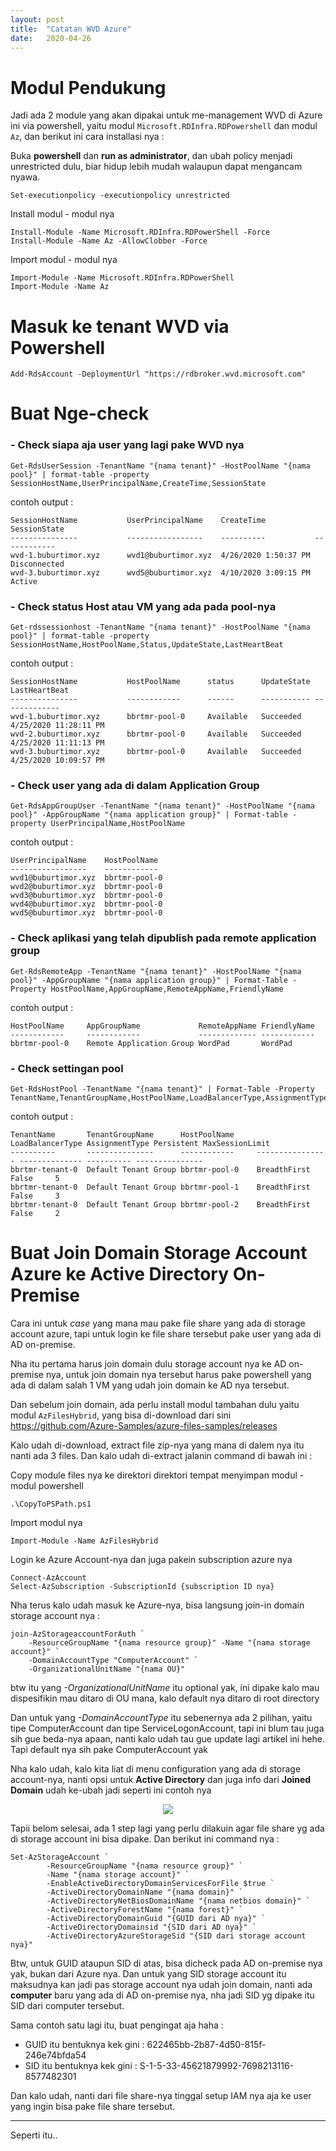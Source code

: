 ```yaml
---
layout: post
title:  "Catatan WVD Azure"
date:   2020-04-26
---
```


Modul Pendukung
===

Jadi ada 2 module yang akan dipakai untuk me-management WVD di Azure ini via powershell, yaitu modul `Microsoft.RDInfra.RDPowershell` dan modul `Az`, dan berikut ini cara installasi nya :

Buka **powershell** dan **run as administrator**, dan ubah policy menjadi unrestricted dulu, biar hidup lebih mudah walaupun dapat mengancam nyawa.

```
Set-executionpolicy -executionpolicy unrestricted
```

Install modul - modul nya

```
Install-Module -Name Microsoft.RDInfra.RDPowerShell -Force
Install-Module -Name Az -AllowClobber -Force
```

Import modul - modul nya

```
Import-Module -Name Microsoft.RDInfra.RDPowerShell
Import-Module -Name Az
```

Masuk ke tenant WVD via Powershell
===
```
Add-RdsAccount -DeploymentUrl "https://rdbroker.wvd.microsoft.com"
```


Buat Nge-check
===

### - Check siapa aja user yang lagi pake WVD nya
```
Get-RdsUserSession -TenantName "{nama tenant}" -HostPoolName "{nama pool}" | format-table -property SessionHostName,UserPrincipalName,CreateTime,SessionState
```
contoh output :
```
SessionHostName           UserPrincipalName    CreateTime           SessionState
---------------           -----------------    ----------           ------------
wvd-1.buburtimor.xyz      wvd1@buburtimor.xyz  4/26/2020 1:50:37 PM Disconnected
wvd-3.buburtimor.xyz      wvd5@buburtimor.xyz  4/10/2020 3:09:15 PM Active
```

### - Check status Host atau VM yang ada pada pool-nya
```
Get-rdssessionhost -TenantName "{nama tenant}" -HostPoolName "{nama pool}" | format-table -property SessionHostName,HostPoolName,Status,UpdateState,LastHeartBeat
```
contoh output :
```
SessionHostName           HostPoolName      status      UpdateState LastHeartBeat        
---------------           ------------      ------      ----------- -------------        
wvd-1.buburtimor.xyz      bbrtmr-pool-0     Available   Succeeded   4/25/2020 11:28:11 PM
wvd-2.buburtimor.xyz      bbrtmr-pool-0     Available   Succeeded   4/25/2020 11:11:13 PM
wvd-3.buburtimor.xyz      bbrtmr-pool-0     Available   Succeeded   4/25/2020 10:09:57 PM
```

### - Check user yang ada di dalam Application Group
```
Get-RdsAppGroupUser -TenantName "{nama tenant}" -HostPoolName "{nama pool}" -AppGroupName "{nama application group}" | Format-table -property UserPrincipalName,HostPoolName

```
contoh output :
```
UserPrincipalName    HostPoolName    
-----------------    ------------    
wvd1@buburtimor.xyz  bbrtmr-pool-0
wvd2@buburtimor.xyz  bbrtmr-pool-0
wvd3@buburtimor.xyz  bbrtmr-pool-0
wvd4@buburtimor.xyz  bbrtmr-pool-0
wvd5@buburtimor.xyz  bbrtmr-pool-0
```

### - Check aplikasi yang telah dipublish pada remote application group
```
Get-RdsRemoteApp -TenantName "{nama tenant}" -HostPoolName "{nama pool}" -AppGroupName "{nama application group}" | Format-Table -Property HostPoolName,AppGroupName,RemoteAppName,FriendlyName
```
contoh output :
```
HostPoolName     AppGroupName             RemoteAppName FriendlyName
------------     ------------             ------------- ------------
bbrtmr-pool-0    Remote Application Group WordPad       WordPad
```

### - Check settingan pool
```
Get-RdsHostPool -TenantName "{nama tenant}" | Format-Table -Property TenantName,TenantGroupName,HostPoolName,LoadBalancerType,AssignmentType,Persistent,MaxSessionLimit
```
contoh output :
```
TenantName       TenantGroupName      HostPoolName     LoadBalancerType AssignmentType Persistent MaxSessionLimit
----------       ---------------      ------------     ---------------- -------------- ---------- ---------------
bbrtmr-tenant-0  Default Tenant Group bbrtmr-pool-0    BreadthFirst                     False     5
bbrtmr-tenant-0  Default Tenant Group bbrtmr-pool-1    BreadthFirst                     False     3
bbrtmr-tenant-0  Default Tenant Group bbrtmr-pool-2    BreadthFirst                     False     2
```


Buat Join Domain Storage Account Azure ke Active Directory On-Premise
===

Cara ini untuk *case* yang mana mau pake file share yang ada di storage account azure, tapi untuk login ke file share tersebut pake user yang ada di AD on-premise.

Nha itu pertama harus join domain dulu storage account nya ke AD on-premise nya, untuk join domain nya tersebut harus pake powershell yang ada di dalam salah 1 VM yang udah join domain ke AD nya tersebut.

Dan sebelum join domain, ada perlu install modul tambahan dulu yaitu modul `AzFilesHybrid`, yang bisa di-download dari sini <https://github.com/Azure-Samples/azure-files-samples/releases>

Kalo udah di-download, extract file zip-nya yang mana di dalem nya itu nanti ada 3 files. Dan kalo udah di-extract jalanin command di bawah ini :

Copy module files nya ke direktori direktori tempat menyimpan modul - modul powershell
```
.\CopyToPSPath.ps1
```

Import modul nya 
```
Import-Module -Name AzFilesHybrid
```

Login ke Azure Account-nya dan juga pakein subscription azure nya
```
Connect-AzAccount
Select-AzSubscription -SubscriptionId {subscription ID nya}
```

Nha terus kalo udah masuk ke Azure-nya, bisa langsung join-in domain storage account nya :
```
join-AzStorageaccountForAuth `
    -ResourceGroupName "{nama resource group}" -Name "{nama storage account}" `
    -DomainAccountType "ComputerAccount" `
    -OrganizationalUnitName "{nama OU}"
```
btw itu yang *-OrganizationalUnitName* itu optional yak, ini dipake kalo mau dispesifikin mau ditaro di OU mana, kalo default nya ditaro di root directory

Dan untuk yang *-DomainAccountType* itu sebenernya ada 2 pilihan, yaitu tipe ComputerAccount dan tipe ServiceLogonAccount, tapi ini blum tau juga sih gue beda-nya apaan, nanti kalo udah tau gue update lagi artikel ini hehe. Tapi default nya sih pake ComputerAccount yak


Nha kalo udah, kalo kita liat di menu configuration yang ada di storage account-nya, nanti opsi untuk **Active Directory** dan juga info dari **Joined Domain** udah ke-ubah jadi seperti ini contoh nya

<p align="center">
  <img src="https://raw.githubusercontent.com/fauzanooor/blog_post/">
</p>

Tapii belom selesai, ada 1 step lagi yang perlu dilakuin agar file share yg ada di storage account ini bisa dipake. Dan berikut ini command nya :
```
Set-AzStorageAccount `
        -ResourceGroupName "{nama resource group}" `
        -Name "{nama storage account}" `
        -EnableActiveDirectoryDomainServicesForFile $true `
        -ActiveDirectoryDomainName "{nama domain}" `
        -ActiveDirectoryNetBiosDomainName "{nama netbios domain}" `
        -ActiveDirectoryForestName "{nama forest}" `
        -ActiveDirectoryDomainGuid "{GUID dari AD nya}" `
        -ActiveDirectoryDomainsid "{SID dari AD nya}" `
        -ActiveDirectoryAzureStorageSid "{SID dari storage account nya}"
```
Btw, untuk GUID ataupun SID di atas, bisa dicheck pada AD on-premise nya yak, bukan dari Azure nya. Dan untuk yang SID storage account itu maksudnya kan jadi pas storage account nya udah join domain, nanti ada **computer** baru yang ada di AD on-premise nya, nha jadi SID yg dipake itu SID dari computer tersebut.

Sama contoh satu lagi itu, buat pengingat aja haha :
- GUID itu bentuknya kek gini : 622465bb-2b87-4d50-815f-246e74bfda54
- SID itu bentuknya kek gini : S-1-5-33-45621879992-7698213116-8577482301

Dan kalo udah, nanti dari file share-nya tinggal setup IAM nya aja ke user yang ingin bisa pake file share tersebut.


---

Seperti itu..
